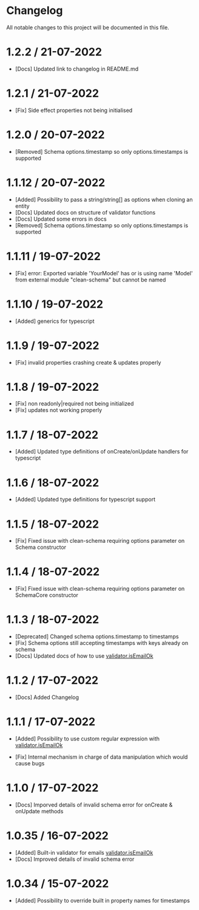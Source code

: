 # Changelog

All notable changes to this project will be documented in this file.

# 1.2.2 / 21-07-2022

- [Docs] Updated link to changelog in README.md

# 1.2.1 / 21-07-2022

- [Fix] Side effect properties not being initialised

# 1.2.0 / 20-07-2022

- [Removed] Schema options.timestamp so only options.timestamps is supported

# 1.1.12 / 20-07-2022

- [Added] Possibility to pass a string/string[] as options when cloning an entity
- [Docs] Updated docs on structure of validator functions
- [Docs] Updated some errors in docs
- [Removed] Schema options.timestamp so only options.timestamps is supported

# 1.1.11 / 19-07-2022

- [Fix] error: Exported variable 'YourModel' has or is using name 'Model' from external module "clean-schema" but cannot be named

# 1.1.10 / 19-07-2022

- [Added] generics for typescript

# 1.1.9 / 19-07-2022

- [Fix] invalid properties crashing create & updates properly

# 1.1.8 / 19-07-2022

- [Fix] non readonly|required not being initialized
- [Fix] updates not working properly

# 1.1.7 / 18-07-2022

- [Added] Updated type definitions of onCreate/onUpdate handlers for typescript

# 1.1.6 / 18-07-2022

- [Added] Updated type definitions for typescript support

# 1.1.5 / 18-07-2022

- [Fix] Fixed issue with clean-schema requiring options parameter on Schema constructor

# 1.1.4 / 18-07-2022

- [Fix] Fixed issue with clean-schema requiring options parameter on SchemaCore constructor

# 1.1.3 / 18-07-2022

- [Deprecated] Changed schema options.timestamp to timestamps
- [Fix] Schema options still accepting timestamps with keys already on schema
- [Docs] Updated docs of how to use [validator.isEmailOk](./validate/isEmailOk.md)

# 1.1.2 / 17-07-2022

- [Docs] Added Changelog

# 1.1.1 / 17-07-2022

- [Added] Possibility to use custom regular expression with [validator.isEmailOk](./validate/isEmailOk.md)

- [Fix] Internal mechanism in charge of data manipulation which would cause bugs

# 1.1.0 / 17-07-2022

- [Docs] Imporved details of invalid schema error for onCreate & onUpdate methods

# 1.0.35 / 16-07-2022

- [Added] Built-in validator for emails [validator.isEmailOk](./validate/isEmailOk.md)
- [Docs] Improved details of invalid schema error

# 1.0.34 / 15-07-2022

- [Added] Possibility to override built in property names for timestamps
